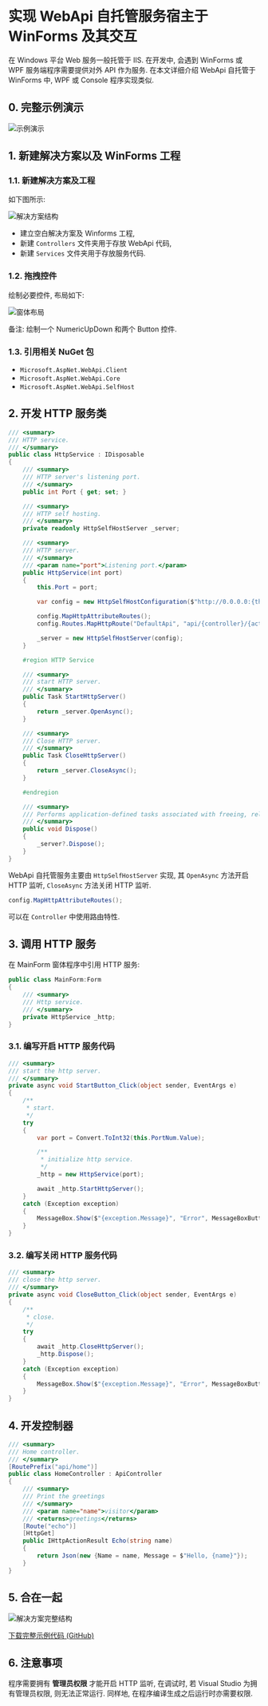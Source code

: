 # 实现 WebApi 自托管服务宿主于 WinForms 及其交互

在 Windows 平台 Web 服务一般托管于 IIS. 在开发中, 会遇到 WinForms 或 WPF 服务端程序需要提供对外 API 作为服务. 在本文详细介绍 WebApi 自托管于 WinForms 中, WPF 或 Console 程序实现类似.

## 0. 完整示例演示

![示例演示](./images/self-hosting/self-hosting-demo-gif.gif)

## 1. 新建解决方案以及 WinForms 工程

### 1.1. 新建解决方案及工程

如下图所示:

![解决方案结构](./images/self-hosting/self-hosting-solution.png)

- 建立空白解决方案及 Winforms 工程,
- 新建 `Controllers` 文件夹用于存放 WebApi 代码,
- 新建 `Services` 文件夹用于存放服务代码.

### 1.2. 拖拽控件

绘制必要控件, 布局如下:

![窗体布局](./images/self-hosting/self-hosting-main-form.png)

备注: 绘制一个 NumericUpDown 和两个 Button 控件.

### 1.3. 引用相关 NuGet 包

- `Microsoft.AspNet.WebApi.Client`
- `Microsoft.AspNet.WebApi.Core`
- `Microsoft.AspNet.WebApi.SelfHost`

## 2. 开发 HTTP 服务类

```csharp
/// <summary>
/// HTTP service.
/// </summary>
public class HttpService : IDisposable
{
    /// <summary>
    /// HTTP server's listening port.
    /// </summary>
    public int Port { get; set; }

    /// <summary>
    /// HTTP self hosting.
    /// </summary>
    private readonly HttpSelfHostServer _server;

    /// <summary>
    /// HTTP server.
    /// </summary>
    /// <param name="port">Listening port.</param>
    public HttpService(int port)
    {
        this.Port = port;

        var config = new HttpSelfHostConfiguration($"http://0.0.0.0:{this.Port}");

        config.MapHttpAttributeRoutes();
        config.Routes.MapHttpRoute("DefaultApi", "api/{controller}/{action}");

        _server = new HttpSelfHostServer(config);
    }

    #region HTTP Service

    /// <summary>
    /// start HTTP server.
    /// </summary>
    public Task StartHttpServer()
    {
        return _server.OpenAsync();
    }

    /// <summary>
    /// Close HTTP server.
    /// </summary>
    public Task CloseHttpServer()
    {
        return _server.CloseAsync();
    }

    #endregion

    /// <summary>
    /// Performs application-defined tasks associated with freeing, releasing, or resetting unmanaged resources.
    /// </summary>
    public void Dispose()
    {
        _server?.Dispose();
    }
}
```

WebApi 自托管服务主要由 `HttpSelfHostServer` 实现, 其 `OpenAsync` 方法开启 HTTP 监听, `CloseAsync` 方法关闭 HTTP 监听.

```csharp
config.MapHttpAttributeRoutes();
```

可以在 `Controller` 中使用路由特性.

## 3. 调用 HTTP 服务

在 MainForm 窗体程序中引用 HTTP 服务:

```csharp
public class MainForm:Form
{
    /// <summary>
    /// Http service.
    /// </summary>
    private HttpService _http;
}
```

### 3.1. 编写开启 HTTP 服务代码

```csharp
/// <summary>
/// start the http server.
/// </summary>
private async void StartButton_Click(object sender, EventArgs e)
{
    /**
     * start.
     */
    try
    {
        var port = Convert.ToInt32(this.PortNum.Value);

        /**
         * initialize http service.
         */
        _http = new HttpService(port);

        await _http.StartHttpServer();
    }
    catch (Exception exception)
    {
        MessageBox.Show($"{exception.Message}", "Error", MessageBoxButtons.OK, MessageBoxIcon.Error);
    }
}
```

### 3.2. 编写关闭 HTTP 服务代码

```csharp
/// <summary>
/// close the http server.
/// </summary>
private async void CloseButton_Click(object sender, EventArgs e)
{
    /**
     * close.
     */
    try
    {
        await _http.CloseHttpServer();
        _http.Dispose();
    }
    catch (Exception exception)
    {
        MessageBox.Show($"{exception.Message}", "Error", MessageBoxButtons.OK, MessageBoxIcon.Error);
    }
}
```

## 4. 开发控制器

```csharp
/// <summary>
/// Home controller.
/// </summary>
[RoutePrefix("api/home")]
public class HomeController : ApiController
{
    /// <summary>
    /// Print the greetings
    /// </summary>
    /// <param name="name">visitor</param>
    /// <returns>greetings</returns>
    [Route("echo")]
    [HttpGet]
    public IHttpActionResult Echo(string name)
    {
        return Json(new {Name = name, Message = $"Hello, {name}"});
    }
}
```

## 5. 合在一起

![解决方案完整结构](./images/self-hosting/self-hosting-solution-complete.png)

[下载完整示例代码 (GitHub)](https://github.com/xixixixixiao/xiao-blog/tree/master/solutions/SelfHostingDemo)

## 6. 注意事项

程序需要拥有 **管理员权限** 才能开启 HTTP 监听, 在调试时, 若 Visual Studio 为拥有管理员权限, 则无法正常运行. 同样地, 在程序编译生成之后运行时亦需要权限.
